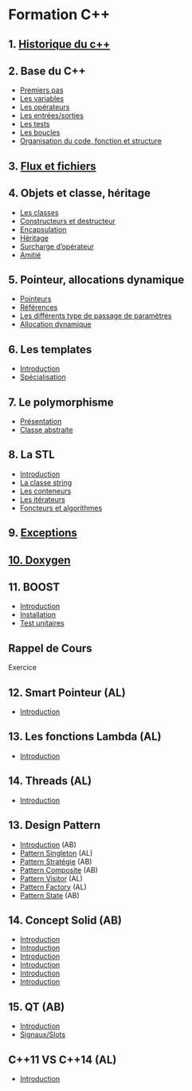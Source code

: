 # Formation C++


## 1. [Historique du c++](cours/1.historique.md)

## 2. Base du C++

* [Premiers pas](Cours/2.PremierPas.md)
* [Les variables](Cours/2.variables.md)
* [Les opérateurs](Cours/2.operateurs.md)
* [Les entrées/sorties](Cours/2.in-out.md)
* [Les tests](Cours/2.tests.md)
* [Les boucles](Cours/2.boucles.md)
* [Organisation du code, fonction et structure](Cours/2.fonctions.md)

## 3. [Flux et fichiers](Cours/3.flux.md)

## 4. Objets et classe, héritage

* [Les classes](Cours/4.classes.md)
* [Constructeurs et destructeur](Cours/4.constructeurs.md)
* [Encapsulation](Cours/4.encapsulation.md)
* [Héritage](Cours/4.heritage.md)
* [Surcharge d’opérateur](Cours/4.surcharge.md)
* [Amitié](Cours/4.Amitie.md)

## 5. Pointeur, allocations dynamique

* [Pointeurs](Cours/5.pointeurs.md)
* [Références](Cours/5.references.md)
* [Les différents type de passage de paramètres](Cours/5.passage.md)
* [Allocation dynamique](Cours/5.allocations.md)

## 6. Les templates

* [Introduction](Cours/6.templates.md)
* [Spécialisation](Cours/6.specialisation.md)

## 7. Le polymorphisme

* [Présentation](Cours/7.polymorphisme.md)
* [Classe abstraite](Cours/7.classe-abstraite.md)

## 8. La STL

* [Introduction](Cours/8.intro.md)
* [La classe string](Cours/8.string.md)
* [Les conteneurs](Cours/8.conteneurs.md)
* [Les itérateurs](Cours/8.iterateurs.md)
* [Foncteurs et algorithmes](Cours/8.foncteurs.md)

## 9. [Exceptions](Cours/9.exceptions.md)

## [10. Doxygen](Cours/10.Doxygen.md)

## 11. BOOST

* [Introduction](Cours/11.intro.md)
* [Installation](Cours/11.installation.md)
* [Test unitaires](Cours/11.tests.md)

## Rappel de Cours

Exercice

## 12. Smart Pointeur (AL)

* [Introduction](Cours/12.smartPointers.md)

## 13. Les fonctions Lambda (AL)

* [Introduction](Cours/13.fnLambda.md)

## 14. Threads (AL)

* [Introduction](Cours/14.threads.md)

## 13. Design Pattern

* [Introduction](Cours/13.intro.md) (AB)
* [Pattern Singleton](Cours/13.singleton.md) (AL)
* [Pattern Stratégie](Cours/13.strategie.md) (AB)
* [Pattern Composite](Cours/13.composite.md) (AB)
* [Pattern Visitor](Cours/13.visitor.md) (AL)
* [Pattern Factory](Cours/13.factory.md) (AL)
* [Pattern State](Cours/13.state.md) (AB)

## 14. Concept Solid (AB)

* [Introduction](Cours/14.intro.md)
* [Introduction](Cours/14.intro.md)
* [Introduction](Cours/14.intro.md)
* [Introduction](Cours/14.intro.md)
* [Introduction](Cours/14.intro.md)
* [Introduction](Cours/14.intro.md)

## 15. QT (AB)

* [Introduction](Cours/15.intro.md)
* [Signaux/Slots](Cours/15.signaux-slots.md)

## C++11 VS C++14 (AL)

* [Introduction](Cours/16.intro.md)
